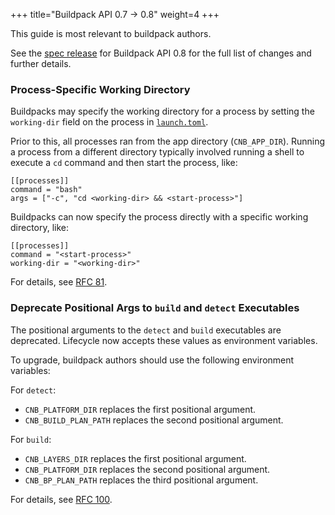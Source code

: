 +++
title="Buildpack API 0.7 -> 0.8"
weight=4
+++

<!--more-->

This guide is most relevant to buildpack authors.

See the [spec release](https://github.com/buildpacks/spec/releases/tag/buildpack%2Fv0.8) for Buildpack API 0.8 for the full list of changes and further details.

### Process-Specific Working Directory

Buildpacks may specify the working directory for a process by setting the `working-dir` field on the process in [`launch.toml`](https://github.com/buildpacks/spec/blob/buildpack/0.8/buildpack.md#launchtoml-toml).

Prior to this, all processes ran from the app directory (`CNB_APP_DIR`).
Running a process from a different directory typically involved running a shell to execute a `cd` command and then start the process, like:

```
[[processes]]
command = "bash"
args = ["-c", "cd <working-dir> && <start-process>"]
```

Buildpacks can now specify the process directly with a specific working directory, like:

```
[[processes]]
command = "<start-process>"
working-dir = "<working-dir>"
```

For details, see [RFC 81](https://github.com/buildpacks/rfcs/blob/main/text/0081-process-specific-working-directory.md).

### Deprecate Positional Args to `build` and `detect` Executables

The positional arguments to the `detect` and `build` executables are deprecated.
Lifecycle now accepts these values as environment variables.

To upgrade, buildpack authors should use the following environment variables:

For `detect`:

- `CNB_PLATFORM_DIR` replaces the first positional argument.
- `CNB_BUILD_PLAN_PATH` replaces the second positional argument.

For `build`:

* `CNB_LAYERS_DIR` replaces the first positional argument.
* `CNB_PLATFORM_DIR` replaces the second positional argument.
* `CNB_BP_PLAN_PATH` replaces the third positional argument.

For details, see [RFC 100](https://github.com/buildpacks/rfcs/blob/main/text/0100-buildpack-input-vars.md).
